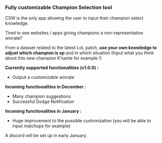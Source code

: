 ### Fully **customizable** Champion Selection tool

CSW is the only app allowing the user to input their champion select knowledge.

Tired to see websites / apps giving champions a non-representative winrate?

From a dataset related to the latest LoL patch, **use your own knowledge to adjust which champion is op** and in which situation (Input what you think about this new champion K'sante for example !)

**Currently supported functionalities (v1.0.0) :**

- Output a customizable winrate

**Incoming functionalities in December :**

- Many champion suggestions
- Successful Dodge Notification

**Incoming functionalities in January :**

- Huge improvement to the possible customization (you will be able to input matchups for example)

A discord will be set up in early January.